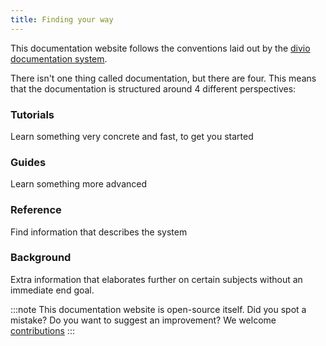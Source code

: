 ```yaml
---
title: Finding your way
---
```


This documentation website follows the conventions laid out by the [divio documentation system](https://documentation.divio.com). 

There isn't one thing called documentation, but there are four. This means that the documentation is structured around 4 different perspectives:

### Tutorials
Learn something very concrete and fast, to get you started

### Guides
Learn something more advanced

### Reference
Find information that describes the system

### Background
Extra information that elaborates further on certain subjects without an immediate end goal.

:::note
This documentation website is open-source itself. Did you spot a mistake? Do you want to suggest an improvement? We welcome [contributions](https://github.com/CitizenLabDotCo/documentation)
:::